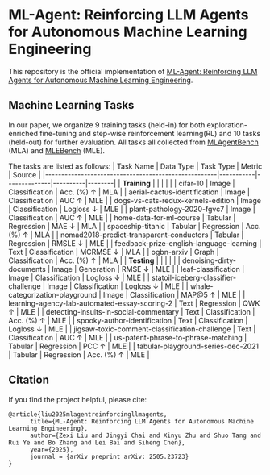 # ML-Agent: Reinforcing LLM Agents for Autonomous Machine Learning Engineering
This repository is the official implementation of [ML-Agent: Reinforcing LLM Agents for Autonomous Machine Learning Engineering](https://arxiv.org/pdf/2505.23723).

## Machine Learning Tasks
In our paper, we organize 9 training tasks (held-in) for both exploration-enriched fine-tuning and step-wise reinforcement learning(RL) and 10 tasks (held-out) for further evaluation. All tasks all collected from [MLAgentBench](https://arxiv.org/abs/2310.03302) (MLA) and [MLEBench](https://arxiv.org/abs/2410.07095) (MLE). 

The tasks are listed as follows:
| Task Name                                           | Data Type | Task Type    | Metric   | Source |
|-----------------------------------------------------|-----------|--------------|----------|--------|
| **Training**                                         |           |              |          |        |
| cifar-10                                            | Image     | Classification | Acc. (%) ↑ | MLA    |
| aerial-cactus-identification                        | Image     | Classification | AUC ↑    | MLE    |
| dogs-vs-cats-redux-kernels-edition                  | Image     | Classification | Logloss ↓ | MLE    |
| plant-pathology-2020-fgvc7                          | Image     | Classification | AUC ↑    | MLE    |
| home-data-for-ml-course                             | Tabular   | Regression    | MAE ↓    | MLA    |
| spaceship-titanic                                   | Tabular   | Regression    | Acc. (%) ↑ | MLA    |
| nomad2018-predict-transparent-conductors            | Tabular   | Regression    | RMSLE ↓  | MLE    |
| feedback-prize-english-language-learning            | Text      | Classification | MCRMSE ↓ | MLA    |
| ogbn-arxiv                                          | Graph     | Classification | Acc. (%) ↑ | MLA    |
| **Testing**                                          |           |              |          |        |
| denoising-dirty-documents                           | Image     | Generation    | RMSE ↓    | MLE    |
| leaf-classification                                 | Image     | Classification | Logloss ↓ | MLE    |
| statoil-iceberg-classifier-challenge                | Image     | Classification | Logloss ↓ | MLE    |
| whale-categorization-playground                     | Image     | Classification | MAP@5 ↑   | MLE    |
| learning-agency-lab-automated-essay-scoring-2        | Text      | Regression    | QWK ↑     | MLE    |
| detecting-insults-in-social-commentary              | Text      | Classification | Acc. (%) ↑ | MLE    |
| spooky-author-identification                         | Text      | Classification | Logloss ↓ | MLE    |
| jigsaw-toxic-comment-classification-challenge       | Text      | Classification | AUC ↑     | MLE    |
| us-patent-phrase-to-phrase-matching                 | Tabular   | Regression    | PCC ↑     | MLE    |
| tabular-playground-series-dec-2021                  | Tabular   | Regression    | Acc. (%) ↑ | MLE    |




## Citation
If you find the project helpful, please cite:
```
@article{liu2025mlagentreinforcingllmagents,
      title={ML-Agent: Reinforcing LLM Agents for Autonomous Machine Learning Engineering}, 
      author={Zexi Liu and Jingyi Chai and Xinyu Zhu and Shuo Tang and Rui Ye and Bo Zhang and Lei Bai and Siheng Chen},
      year={2025},
      journal = {arXiv preprint arXiv: 2505.23723}
}
```
